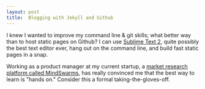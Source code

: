 ```yaml
---
layout: post
title:  Blogging with Jekyll and Github
---
```


I knew I wanted to improve my command line &amp; git skills; what better way than to host static pages on Github? I can use [Sublime Text 2](http://www.sublimetext.com/2), quite possibly the best text editor ever, hang out on the command line, and build fast static pages in a snap.

Working as a product manager at my current startup, a [market research platform called MindSwarms](http://www.mindswarms.com), has really convinced me that the best way to learn is "hands on." Consider this a formal taking-the-gloves-off.
